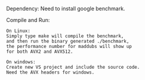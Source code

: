 Dependency:
    Need to install google benchmark.

Compile and Run:

    On Linux:
    Simply type make will compile the benchmark,
    and then run the binary generated ./benchmark,
    the performance number for maddubs will show up 
    for both AVX2 and AVX512.

    On windows:
    Create new VS project and include the source code.
    Need the AVX headers for windows.
